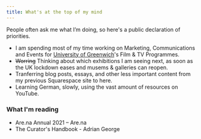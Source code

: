```yaml
---
title: What's at the top of my mind
---
```

People often ask me what I’m doing, so here's a public declaration of priorities.

* I am spending most of my time working on Marketing, Communications and Events for [University of Greenwich](https://www.gre.ac.uk/)'s Film & TV Programmes.
* <del>Worring</del> Thinking about which exhibitions I am seeing next, as soon as the UK lockdown eases and musems & galleries can reopen.
* Tranferring blog posts, essays, and other less important content from my previous Squarespace site to here.
* Learning German, slowly, using the vast amount of resources on YouTube.

### What I'm reading

* Are.na Annual 2021 – Are.na
* The Curator's Handbook - Adrian George